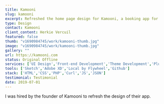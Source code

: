 ```yaml
---
title: Kamooni
slug: kamooni
excerpt: Refreshed the home page design for Kamooni, a booking app for conscious travellers.
type: Design
contact: Kamooni
client_content: Herkie Vercuil
featured: false
thumb: "v1690984745/work/kamooni-thumb.jpg"
image: "v1690984745/work/kamooni-thumb.jpg"
gallery: ""
url: https://kamooni.com
status: Original Offline
services: ['UI Design','Front-end Development','Theme Development','Plugin Development']
tools: ['Sketch','Adobe XD','Local by Flywheel','Github']
stack: ['HTML','CSS','PHP','Curl','JS','JSON']
testimonial: Testimonial
date: 2019-07-01
---
```

I was hired by the founder of Kamooni to refresh the design of their app.